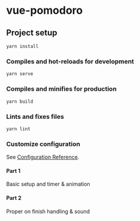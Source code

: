 # vue-pomodoro

## Project setup

```
yarn install
```

### Compiles and hot-reloads for development

```
yarn serve
```

### Compiles and minifies for production

```
yarn build
```

### Lints and fixes files

```
yarn lint
```

### Customize configuration

See [Configuration Reference](https://cli.vuejs.org/config/).

#### Part 1

Basic setup and timer & animation

#### Part 2

Proper on finish handling & sound
